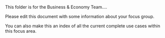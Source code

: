 This folder is for the Business & Economy Team....

Please edit this document with some information about your focus group.

You can also make this an index of all the current complete use cases within this focus area. 
